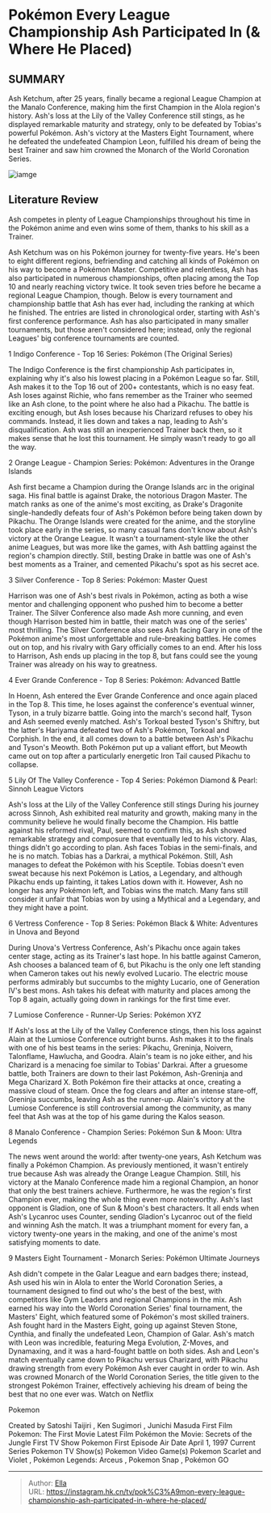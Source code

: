 # Pokémon Every League Championship Ash Participated In (&amp; Where He Placed)


## SUMMARY 


 Ash Ketchum, after 25 years, finally became a regional League Champion at the Manalo Conference, making him the first Champion in the Alola region&#39;s history. 
 Ash&#39;s loss at the Lily of the Valley Conference still stings, as he displayed remarkable maturity and strategy, only to be defeated by Tobias&#39;s powerful Pokémon. 
 Ash&#39;s victory at the Masters Eight Tournament, where he defeated the undefeated Champion Leon, fulfilled his dream of being the best Trainer and saw him crowned the Monarch of the World Coronation Series. 

![iamge](https://static1.srcdn.com/wordpress/wp-content/uploads/2022/11/Pokemon-Ash-World-Champion.jpg)

## Literature Review

Ash competes in plenty of League Championships throughout his time in the Pokémon anime and even wins some of them, thanks to his skill as a Trainer. 




Ash Ketchum was on his Pokémon journey for twenty-five years. He&#39;s been to eight different regions, befriending and catching all kinds of Pokémon on his way to become a Pokémon Master. Competitive and relentless, Ash has also participated in numerous championships, often placing among the Top 10 and nearly reaching victory twice. It took seven tries before he became a regional League Champion, though.
Below is every tournament and championship battle that Ash has ever had, including the ranking at which he finished. The entries are listed in chronological order, starting with Ash&#39;s first conference performance. Ash has also participated in many smaller tournaments, but those aren&#39;t considered here; instead, only the regional Leagues&#39; big conference tournaments are counted.









 








 1  Indigo Conference - Top 16 
Series: Pokémon (The Original Series)


 







 The Indigo Conference is the first championship Ash participates in, explaining why it&#39;s also his lowest placing in a Pokémon League so far. Still, Ash makes it to the Top 16 out of 200&#43; contestants, which is no easy feat.
Ash loses against Richie, who fans remember as the Trainer who seemed like an Ash clone, to the point where he also had a Pikachu. The battle is exciting enough, but Ash loses because his Charizard refuses to obey his commands. Instead, it lies down and takes a nap, leading to Ash&#39;s disqualification. Ash was still an inexperienced Trainer back then, so it makes sense that he lost this tournament. He simply wasn&#39;t ready to go all the way.





 2  Orange League - Champion 
Series: Pokémon: Adventures in the Orange Islands
        

Ash first became a Champion during the Orange Islands arc in the original saga. His final battle is against Drake, the notorious Dragon Master. The match ranks as one of the anime&#39;s most exciting, as Drake&#39;s Dragonite single-handedly defeats four of Ash&#39;s Pokémon before being taken down by Pikachu.
The Orange Islands were created for the anime, and the storyline took place early in the series, so many casual fans don&#39;t know about Ash&#39;s victory at the Orange League. It wasn&#39;t a tournament-style like the other anime Leagues, but was more like the games, with Ash battling against the region&#39;s champion directly. Still, besting Drake in battle was one of Ash&#39;s best moments as a Trainer, and cemented Pikachu&#39;s spot as his secret ace.





 3  Silver Conference - Top 8 
Series: Pokémon: Master Quest
        

Harrison was one of Ash&#39;s best rivals in Pokémon, acting as both a wise mentor and challenging opponent who pushed him to become a better Trainer. The Silver Conference also made Ash more cunning, and even though Harrison bested him in battle, their match was one of the series&#39; most thrilling.
The Silver Conference also sees Ash facing Gary in one of the Pokémon anime&#39;s most unforgettable and rule-breaking battles. He comes out on top, and his rivalry with Gary officially comes to an end. After his loss to Harrison, Ash ends up placing in the top 8, but fans could see the young Trainer was already on his way to greatness.





 4  Ever Grande Conference - Top 8 
Series: Pokémon: Advanced Battle
        

In Hoenn, Ash entered the Ever Grande Conference and once again placed in the Top 8. This time, he loses against the conference&#39;s eventual winner, Tyson, in a truly bizarre battle. Going into the march&#39;s second half, Tyson and Ash seemed evenly matched. Ash&#39;s Torkoal bested Tyson&#39;s Shiftry, but the latter&#39;s Hariyama defeated two of Ash&#39;s Pokémon, Torkoal and Corphish. In the end, it all comes down to a battle between Ash&#39;s Pikachu and Tyson&#39;s Meowth. Both Pokémon put up a valiant effort, but Meowth came out on top after a particularly energetic Iron Tail caused Pikachu to collapse.





 5  Lily Of The Valley Conference - Top 4 
Series: Pokémon Diamond &amp; Pearl: Sinnoh League Victors


 







 Ash&#39;s loss at the Lily of the Valley Conference still stings During his journey across Sinnoh, Ash exhibited real maturity and growth, making many in the community believe he would finally become the Champion. His battle against his reformed rival, Paul, seemed to confirm this, as Ash showed remarkable strategy and composure that eventually led to his victory.
Alas, things didn&#39;t go according to plan. Ash faces Tobias in the semi-finals, and he is no match. Tobias has a Darkrai, a mythical Pokémon. Still, Ash manages to defeat the Pokémon with his Sceptile. Tobias doesn&#39;t even sweat because his next Pokémon is Latios, a Legendary, and although Pikachu ends up fainting, it takes Latios down with it. However, Ash no longer has any Pokémon left, and Tobias wins the match. Many fans still consider it unfair that Tobias won by using a Mythical and a Legendary, and they might have a point.





 6  Vertress Conference - Top 8 
Series: Pokémon Black &amp; White: Adventures in Unova and Beyond
        

During Unova&#39;s Vertress Conference, Ash&#39;s Pikachu once again takes center stage, acting as its Trainer&#39;s last hope. In his battle against Cameron, Ash chooses a balanced team of 6, but Pikachu is the only one left standing when Cameron takes out his newly evolved Lucario. The electric mouse performs admirably but succumbs to the mighty Lucario, one of Generation IV&#39;s best mons. Ash takes his defeat with maturity and places among the Top 8 again, actually going down in rankings for the first time ever.





 7  Lumiose Conference - Runner-Up 
Series: Pokémon XYZ
        

If Ash&#39;s loss at the Lily of the Valley Conference stings, then his loss against Alain at the Lumiose Conference outright burns. Ash makes it to the finals with one of his best teams in the series: Pikachu, Greninja, Noivern, Talonflame, Hawlucha, and Goodra. Alain&#39;s team is no joke either, and his Charizard is a menacing foe similar to Tobias&#39; Darkrai.
After a gruesome battle, both Trainers are down to their last Pokémon, Ash-Greninja and Mega Charizard X. Both Pokémon fire their attacks at once, creating a massive cloud of steam. Once the fog clears and after an intense stare-off, Greninja succumbs, leaving Ash as the runner-up. Alain&#39;s victory at the Lumiose Conference is still controversial among the community, as many feel that Ash was at the top of his game during the Kalos season.





 8  Manalo Conference - Champion 
Series: Pokémon Sun &amp; Moon: Ultra Legends
        

The news went around the world: after twenty-one years, Ash Ketchum was finally a Pokémon Champion. As previously mentioned, it wasn&#39;t entirely true because Ash was already the Orange League Champion. Still, his victory at the Manalo Conference made him a regional Champion, an honor that only the best trainers achieve. Furthermore, he was the region&#39;s first Champion ever, making the whole thing even more noteworthy.
Ash&#39;s last opponent is Gladion, one of Sun &amp; Moon&#39;s best characters. It all ends when Ash&#39;s Lycanroc uses Counter, sending Gladion&#39;s Lycanroc out of the field and winning Ash the match. It was a triumphant moment for every fan, a victory twenty-one years in the making, and one of the anime&#39;s most satisfying moments to date.





 9  Masters Eight Tournament - Monarch 
Series: Pokémon Ultimate Journeys


 







 Ash didn&#39;t compete in the Galar League and earn badges there; instead, Ash used his win in Alola to enter the World Coronation Series, a tournament designed to find out who&#39;s the best of the best, with competitors like Gym Leaders and regional Champions in the mix. Ash earned his way into the World Coronation Series&#39; final tournament, the Masters&#39; Eight, which featured some of Pokémon&#39;s most skilled trainers.
Ash fought hard in the Masters Eight, going up against Steven Stone, Cynthia, and finally the undefeated Leon, Champion of Galar. Ash&#39;s match with Leon was incredible, featuring Mega Evolution, Z-Moves, and Dynamaxing, and it was a hard-fought battle on both sides. Ash and Leon&#39;s match eventually came down to Pikachu versus Charizard, with Pikachu drawing strength from every Pokémon Ash ever caught in order to win. Ash was crowned Monarch of the World Coronation Series, the title given to the strongest Pokémon Trainer, effectively achieving his dream of being the best that no one ever was.
Watch on Netflix
        


  Pokemon  

  Created by    Satoshi Taijiri , Ken Sugimori , Junichi Masuda     First Film    Pokemon: The First Movie     Latest Film    Pokémon the Movie: Secrets of the Jungle     First TV Show    Pokemon     First Episode Air Date    April 1, 1997     Current Series    Pokemon     TV Show(s)    Pokemon     Video Game(s)    Pokemon Scarlet and Violet , Pokémon Legends: Arceus , Pokemon Snap , Pokémon GO    



---

> Author: [Ella](https://instagram.hk.cn/)  
> URL: https://instagram.hk.cn/tv/pok%C3%A9mon-every-league-championship-ash-participated-in-where-he-placed/  

